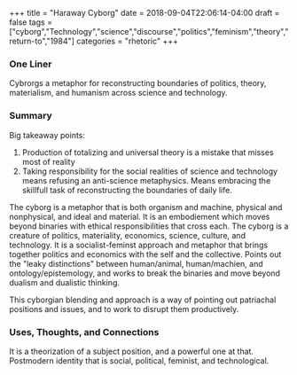 +++
title = "Haraway Cyborg"
date = 2018-09-04T22:06:14-04:00
draft = false
tags = ["cyborg","Technology","science","discourse","politics","feminism","theory","return-to","1984"]
categories = "rhetoric"
+++
### One Liner
Cybrorgs a metaphor for reconstructing boundaries of politics, theory, materialism, and humanism across science and technology.

### Summary
Big takeaway points:

1. Production of totalizing and universal theory is a mistake that misses most of reality
2. Taking responsibility for the social realities of science and technology means refusing an anti-science metaphysics. Means embracing the skillfull task of reconstructing the boundaries of daily life.

The cyborg is a metaphor that is both organism and machine, physical and nonphysical, and ideal and material. It is an embodiement which moves beyond binaries with ethical responsibilities that cross each. The cyborg is a creature of politics, materiality, economics, science, culture, and technology. It is a socialist-feminst approach and metaphor that brings together politics and economics with the self and the collective. Points out the "leaky distinctions" between human/animal, human/machien, and ontology/epistemology, and works to break the binaries and move beyond dualism and dualistic thinking.

This cyborgian blending and approach is a way of pointing out patriachal positions and issues, and to work to disrupt them productively.

### Uses, Thoughts, and Connections
It is a theorization of a subject position, and a powerful one at that. Postmodern identity that is social, political, feminist, and technological.
